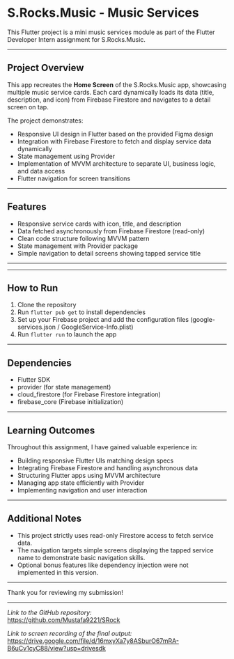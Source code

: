 # S.Rocks.Music - Music Services

This Flutter project is a mini music services module as part of the Flutter Developer Intern assignment for S.Rocks.Music.

---

## Project Overview

This app recreates the **Home Screen** of the S.Rocks.Music app, showcasing multiple music service cards. Each card dynamically loads its data (title, description, and icon) from Firebase Firestore and navigates to a detail screen on tap.

The project demonstrates:

- Responsive UI design in Flutter based on the provided Figma design
- Integration with Firebase Firestore to fetch and display service data dynamically
- State management using Provider
- Implementation of MVVM architecture to separate UI, business logic, and data access
- Flutter navigation for screen transitions

---

## Features

- Responsive service cards with icon, title, and description
- Data fetched asynchronously from Firebase Firestore (read-only)
- Clean code structure following MVVM pattern
- State management with Provider package
- Simple navigation to detail screens showing tapped service title

---


---

## How to Run

1. Clone the repository  
2. Run `flutter pub get` to install dependencies  
3. Set up your Firebase project and add the configuration files (google-services.json / GoogleService-Info.plist)  
4. Run `flutter run` to launch the app

---

## Dependencies

- Flutter SDK  
- provider (for state management)  
- cloud_firestore (for Firebase Firestore integration)  
- firebase_core (Firebase initialization)

---

## Learning Outcomes

Throughout this assignment, I have gained valuable experience in:

- Building responsive Flutter UIs matching design specs  
- Integrating Firebase Firestore and handling asynchronous data  
- Structuring Flutter apps using MVVM architecture  
- Managing app state efficiently with Provider  
- Implementing navigation and user interaction  

---

## Additional Notes

- This project strictly uses read-only Firestore access to fetch service data.  
- The navigation targets simple screens displaying the tapped service name to demonstrate basic navigation skills.  
- Optional bonus features like dependency injection were not implemented in this version.

---

Thank you for reviewing my submission!

---

*Link to the GitHub repository:*  
https://github.com/Mustafa9221/SRock

*Link to screen recording of the final output:*  
https://drive.google.com/file/d/16mxyXa7y8ASburO67mRA-B6uCv1cyC88/view?usp=drivesdk


